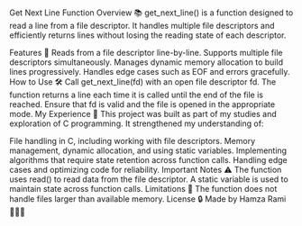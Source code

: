 Get Next Line Function
Overview 📚
get_next_line() is a function designed to read a line from a file descriptor. It handles multiple file descriptors and efficiently returns lines without losing the reading state of each descriptor.

Features 🚀
Reads from a file descriptor line-by-line.
Supports multiple file descriptors simultaneously.
Manages dynamic memory allocation to build lines progressively.
Handles edge cases such as EOF and errors gracefully.
How to Use 🛠️
Call get_next_line(fd) with an open file descriptor fd.
The function returns a line each time it is called until the end of the file is reached.
Ensure that fd is valid and the file is opened in the appropriate mode.
My Experience 🌟
This project was built as part of my studies and exploration of C programming. It strengthened my understanding of:

File handling in C, including working with file descriptors.
Memory management, dynamic allocation, and using static variables.
Implementing algorithms that require state retention across function calls.
Handling edge cases and optimizing code for reliability.
Important Notes ⚠️
The function uses read() to read data from the file descriptor.
A static variable is used to maintain state across function calls.
Limitations 🚫
The function does not handle files larger than available memory.
License 🔒
Made by Hamza Rami 👨‍💻✨
